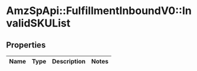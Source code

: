 # AmzSpApi::FulfillmentInboundV0::InvalidSKUList

## Properties
Name | Type | Description | Notes
------------ | ------------- | ------------- | -------------

